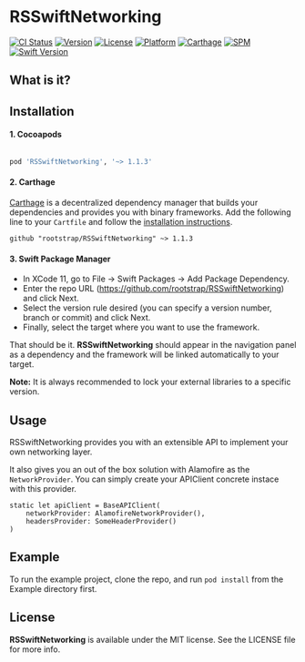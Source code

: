 # RSSwiftNetworking

[![CI Status](https://img.shields.io/travis/rootstrap/RSSwiftNetworking.svg?style=flat)](https://travis-ci.org/rootstrap/RSSwiftNetworking)
[![Version](https://img.shields.io/cocoapods/v/RSSwiftNetworking.svg?style=flat)](https://cocoapods.org/pods/RSSwiftNetworking)
[![License](https://img.shields.io/cocoapods/l/RSSwiftNetworking.svg?style=flat)](https://cocoapods.org/pods/RSSwiftNetworking)
[![Platform](https://img.shields.io/cocoapods/p/RSSwiftNetworking.svg?style=flat)](https://cocoapods.org/pods/RSSwiftNetworking)
[![Carthage](https://img.shields.io/badge/Carthage-compatible-success)](#installation)
[![SPM](https://img.shields.io/badge/SPM-compatible-success)](#installation)
[![Swift Version](https://img.shields.io/badge/Swift%20Version-5.2-orange)](https://cocoapods.org/pods/RSSwiftNetworking)

## What is it?

## Installation

#### 1. Cocoapods

```ruby

pod 'RSSwiftNetworking', '~> 1.1.3'

```

#### 2. Carthage

[Carthage](https://github.com/Carthage/Carthage) is a decentralized dependency manager that builds your dependencies and provides you with binary frameworks.
Add the following line to your `Cartfile` and follow the [installation instructions](https://github.com/Carthage/Carthage#adding-frameworks-to-an-application).

```
github "rootstrap/RSSwiftNetworking" ~> 1.1.3
```

#### 3. Swift Package Manager

- In XCode 11, go to File -> Swift Packages -> Add Package Dependency.
- Enter the repo URL (https://github.com/rootstrap/RSSwiftNetworking) and click Next.
- Select the version rule desired (you can specify a version number, branch or commit) and click Next.
- Finally, select the target where you want to use the framework.

That should be it. **RSSwiftNetworking** should appear in the navigation panel as a dependency and the framework will be linked automatically to your target.


**Note:** It is always recommended to lock your external libraries to a specific version.

## Usage

RSSwiftNetworking provides you with an extensible API to implement your own networking layer.

It also gives you an out of the box solution with Alamofire as the `NetworkProvider`. 
You can simply create your APIClient concrete instace with this provider.

```
static let apiClient = BaseAPIClient(
    networkProvider: AlamofireNetworkProvider(),
    headersProvider: SomeHeaderProvider()
)
```

## Example

To run the example project, clone the repo, and run `pod install` from the Example directory first.


## License

**RSSwiftNetworking** is available under the MIT license. See the LICENSE file for more info.
